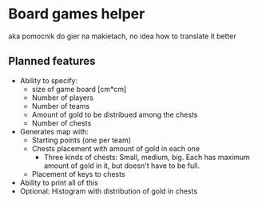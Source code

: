 Board games helper
==================

aka pomocnik do gier na makietach, no idea how to translate it better

Planned features
----------------

 * Ability to specify:
   * size of game board [cm*cm]
   * Number of players
   * Number of teams
   * Amount of gold to be distribued among the chests
   * Number of chests
 * Generates map with:
   * Starting points (one per team)
   * Chests placement with amount of gold in each one
     * Three kinds of chests: Small, medium, big. Each has maximum amount of
     gold in it, but doesn't have to be full.
   * Placement of keys to chests
 * Ability to print all of this
 * Optional: Histogram with distribution of gold in chests
